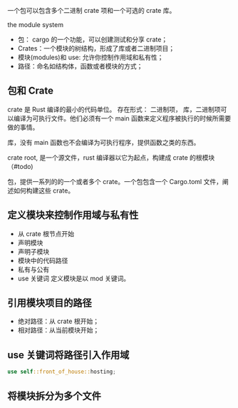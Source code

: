 一个包可以包含多个二进制 crate 项和一个可选的 crate 库。

the module system

- 包： cargo 的一个功能，可以创建测试和分享 crate；
- Crates：一个模块的树结构，形成了库或者二进制项目；
- 模块(modules)和 use: 允许你控制作用域和私有性；
- 路径：命名如结构体，函数或者模块的方式；

## 包和 Crate

crate 是 Rust 编译的最小的代码单位。
存在形式： 二进制项， 库，二进制项可以编译为可执行文件。他们必须有一个 main 函数来定义程序被执行的时候所需要做的事情。

库，没有 main 函数也不会编译为可执行程序，提供函数之类的东西。

crate root, 是一个源文件，rust 编译器以它为起点，构建成 crate 的根模块（#todo)

包，提供一系列的的一个或者多个 crate。一个包包含一个 Cargo.toml 文件，阐述如何构建这些 crate。

## 定义模块来控制作用域与私有性

- 从 crate 根节点开始
- 声明模块
- 声明子模块
- 模块中的代码路径
- 私有与公有
- use 关键词
  定义模块是以 mod 关键词。

## 引用模块项目的路径

- 绝对路径：从 crate 根开始；
- 相对路径：从当前模块开始；

## use 关键词将路径引入作用域

```rust
use self::front_of_house::hosting;
```

## 将模块拆分为多个文件
